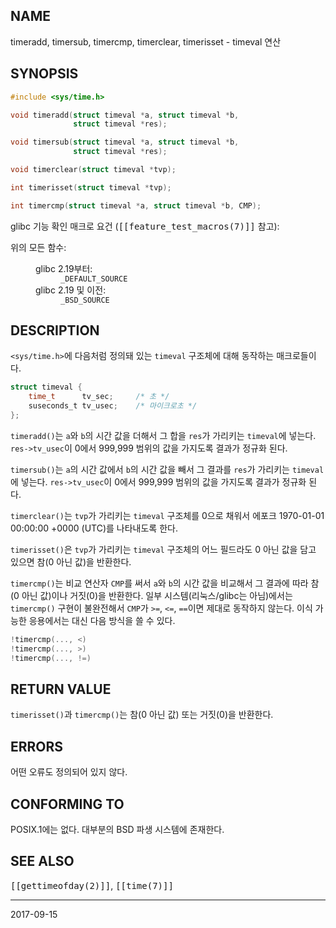 ## NAME

timeradd, timersub, timercmp, timerclear, timerisset - timeval 연산

## SYNOPSIS

```c
#include <sys/time.h>

void timeradd(struct timeval *a, struct timeval *b,
              struct timeval *res);

void timersub(struct timeval *a, struct timeval *b,
              struct timeval *res);

void timerclear(struct timeval *tvp);

int timerisset(struct timeval *tvp);

int timercmp(struct timeval *a, struct timeval *b, CMP);
```

glibc 기능 확인 매크로 요건 (<tt>[[feature_test_macros(7)]]</tt> 참고):

<dl>
<dt>위의 모든 함수:</dt>
<dd>
 <dl>
 <dt>glibc 2.19부터:</dt>
 <dd><code>_DEFAULT_SOURCE</code></dd>
 <dt>glibc 2.19 및 이전:</dt>
 <dd><code>_BSD_SOURCE</code></dd>
 </dl>
</dd>
</dl>

## DESCRIPTION

`<sys/time.h>`에 다음처럼 정의돼 있는 `timeval` 구조체에 대해 동작하는 매크로들이다.

```c
struct timeval {
    time_t      tv_sec;     /* 초 */
    suseconds_t tv_usec;    /* 마이크로초 */
};
```

`timeradd()`는 `a`와 `b`의 시간 값을 더해서 그 합을 `res`가 가리키는 `timeval`에 넣는다. `res->tv_usec`이 0에서 999,999 범위의 값을 가지도록 결과가 정규화 된다.

`timersub()`는 `a`의 시간 값에서 `b`의 시간 값을 빼서 그 결과를 `res`가 가리키는 `timeval`에 넣는다. `res->tv_usec`이 0에서 999,999 범위의 값을 가지도록 결과가 정규화 된다.

`timerclear()`는 `tvp`가 가리키는 `timeval` 구조체를 0으로 채워서 에포크 1970-01-01 00:00:00 +0000 (UTC)를 나타내도록 한다.

`timerisset()`은 `tvp`가 가리키는 `timeval` 구조체의 어느 필드라도 0 아닌 값을 담고 있으면 참(0 아닌 값)을 반환한다.

`timercmp()`는 비교 연산자 `CMP`를 써서 `a`와 `b`의 시간 값을 비교해서 그 결과에 따라 참(0 아닌 값)이나 거짓(0)을 반환한다. 일부 시스템(리눅스/glibc는 아님)에서는 `timercmp()` 구현이 불완전해서 `CMP`가 `>=`, `<=`, `==`이면 제대로 동작하지 않는다. 이식 가능한 응용에서는 대신 다음 방식을 쓸 수 있다.

```c
!timercmp(..., <)
!timercmp(..., >)
!timercmp(..., !=)
```

## RETURN VALUE

`timerisset()`과 `timercmp()`는 참(0 아닌 값) 또는 거짓(0)을 반환한다.

## ERRORS

어떤 오류도 정의되어 있지 않다.

## CONFORMING TO

POSIX.1에는 없다. 대부분의 BSD 파생 시스템에 존재한다.

## SEE ALSO

<tt>[[gettimeofday(2)]]</tt>, <tt>[[time(7)]]</tt>

----

2017-09-15
